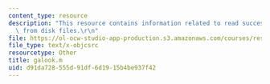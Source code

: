 ```yaml
---
content_type: resource
description: "This resource contains information related to read successive matrices\
  \ from disk files.\r\n"
file: https://ol-ocw-studio-app-production.s3.amazonaws.com/courses/res-12-001-topics-in-fluid-dynamics-spring-2010/d91da728555d91df6d1915b4be937f42_galook.m
file_type: text/x-objcsrc
resourcetype: Other
title: galook.m
uid: d91da728-555d-91df-6d19-15b4be937f42
---
```

